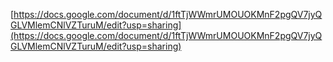 [https://docs.google.com/document/d/1ftTjWWmrUMOUOKMnF2pgQV7jyQGLVMlemCNlVZTuruM/edit?usp=sharing](https://docs.google.com/document/d/1ftTjWWmrUMOUOKMnF2pgQV7jyQGLVMlemCNlVZTuruM/edit?usp=sharing)
